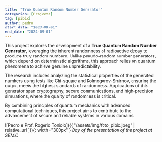```yaml
---
title: "True Quantum Random Number Generator"
categories: [Projects]
tag: [pibic]
author: pedro
start_date: "2023-09-01"
end_date: "2024-09-01"
---
```


This project explores the development of a **True Quantum Random Number Generator**, leveraging the inherent randomness of radioactive decay to produce truly random numbers. Unlike pseudo-random number generators, which depend on deterministic algorithms, this approach relies on quantum phenomena to achieve genuine unpredictability.

The research includes analyzing the statistical properties of the generated numbers using tests like Chi-square and Kolmogorov-Smirnov, ensuring the output meets the highest standards of randomness. Applications of this generator span cryptography, secure communications, and high-precision simulations, where the quality of randomness is critical.

By combining principles of quantum mechanics with advanced computational techniques, this project aims to contribute to the advancement of secure and reliable systems in various domains.


![Pedro e Prof. Rogerio Toniolo]({{ "/assets/img/foto_pibic.jpeg" | relative_url }}){: width="300px" } _Day of the presentation of the project at SEMIC_
